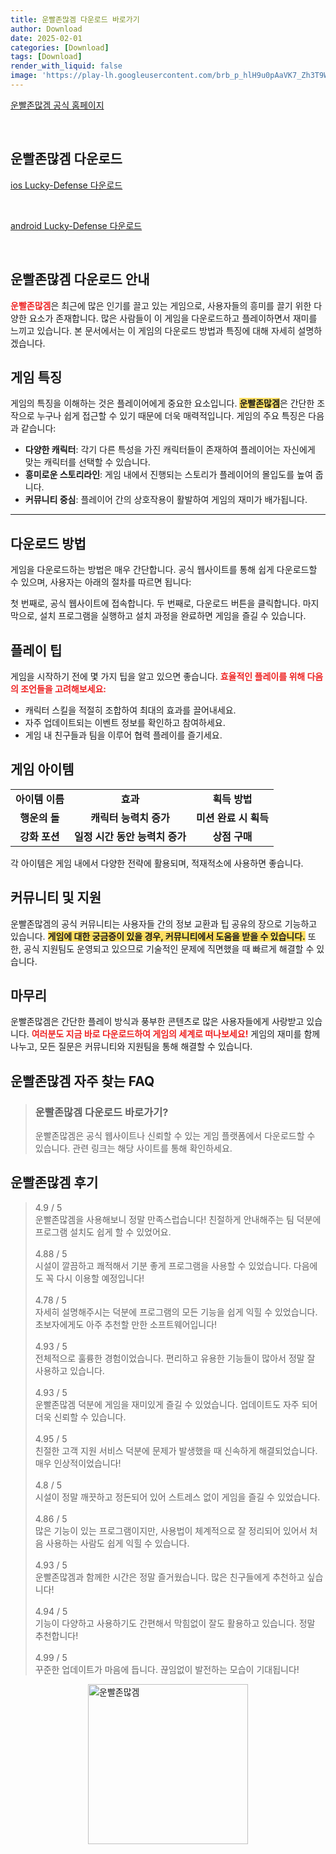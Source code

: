 ```yaml
---
title: 운빨존많겜 다운로드 바로가기
author: Download
date: 2025-02-01
categories: [Download]
tags: [Download]
render_with_liquid: false
image: 'https://play-lh.googleusercontent.com/brb_p_hlH9u0pAaVK7_Zh3T9WwUajz_4ohQnWuH_khjhr1IN12_nII8i8HiFFTdaeQYY=s256-rw'
---
```

<p><a class='click-button' title='운빨존많겜' href='https://game.naver.com/lounge/Lucky_Defense/home' rel='nofollow'>운빨존많겜 공식 홈페이지</a></p><br>
<h2 id='운빨존많겜_다운로드'>운빨존많겜 다운로드</h2>
<p><a class="click-button ios" title="Lucky-Defense 다운로드" href="https://apps.apple.com/kr/app/%EC%9A%B4%EB%B9%A8%EC%A1%B4%EB%A7%8E%EA%B2%9C/id6482291732" rel="nofollow">ios Lucky-Defense 다운로드</a></p><br>
<p><a class="click-button android" title="Lucky-Defense 다운로드" href="https://play.google.comhttps://play.google.com/store/apps/details?id=com.percent.aos.luckydefense" rel="nofollow">android Lucky-Defense 다운로드</a></p><br>


<h2 id='운빨존많겜 다운로드 안내'>운빨존많겜 다운로드 안내</h2>

<p><b><span style="color: #ee2323;">운빨존많겜</span></b>은 최근에 많은 인기를 끌고 있는 게임으로, 사용자들의 흥미를 끌기 위한 다양한 요소가 존재합니다. 많은 사람들이 이 게임을 다운로드하고 플레이하면서 재미를 느끼고 있습니다. 본 문서에서는 이 게임의 다운로드 방법과 특징에 대해 자세히 설명하겠습니다.</p>

<h2 id='게임 특징'>게임 특징</h2>

<p>게임의 특징을 이해하는 것은 플레이어에게 중요한 요소입니다. <b><span style="background-color: #ffe066;">운빨존많겜</span></b>은 간단한 조작으로 누구나 쉽게 접근할 수 있기 때문에 더욱 매력적입니다. 게임의 주요 특징은 다음과 같습니다:</p>

<ul>
    <li><b>다양한 캐릭터</b>: 각기 다른 특성을 가진 캐릭터들이 존재하여 플레이어는 자신에게 맞는 캐릭터를 선택할 수 있습니다.</li>
    <li><b>흥미로운 스토리라인</b>: 게임 내에서 진행되는 스토리가 플레이어의 몰입도를 높여 줍니다.</li>
    <li><b>커뮤니티 중심</b>: 플레이어 간의 상호작용이 활발하여 게임의 재미가 배가됩니다.</li>
</ul>

<hr />

<h2 id='다운로드 방법'>다운로드 방법</h2>

<p>게임을 다운로드하는 방법은 매우 간단합니다. 공식 웹사이트를 통해 쉽게 다운로드할 수 있으며, 사용자는 아래의 절차를 따르면 됩니다:</p>

<p>첫 번째로, 공식 웹사이트에 접속합니다. 두 번째로, 다운로드 버튼을 클릭합니다. 마지막으로, 설치 프로그램을 실행하고 설치 과정을 완료하면 게임을 즐길 수 있습니다.</p>

<h2 id='플레이 팁'>플레이 팁</h2>

<p>게임을 시작하기 전에 몇 가지 팁을 알고 있으면 좋습니다. <b><span style="color: #ee2323;">효율적인 플레이를 위해 다음의 조언들을 고려해보세요:</span></b></p>

<ul>
    <li>캐릭터 스킬을 적절히 조합하여 최대의 효과를 끌어내세요.</li>
    <li>자주 업데이트되는 이벤트 정보를 확인하고 참여하세요.</li>
    <li>게임 내 친구들과 팀을 이루어 협력 플레이를 즐기세요.</li>
</ul>

<h2 id='게임 아이템'>게임 아이템</h2>

<table>
    <tr>
        <td style="text-align: center; height: 17px;"><b>아이템 이름</b></td>
        <td style="text-align: center; height: 17px;"><b>효과</b></td>
        <td style="text-align: center; height: 17px;"><b>획득 방법</b></td>
    </tr>
    <tr>
        <td style="text-align: center; height: 17px;"><b>행운의 돌</b></td>
        <td style="text-align: center; height: 17px;"><b>캐릭터 능력치 증가</b></td>
        <td style="text-align: center; height: 17px;"><b>미션 완료 시 획득</b></td>
    </tr>
    <tr>
        <td style="text-align: center; height: 17px;"><b>강화 포션</b></td>
        <td style="text-align: center; height: 17px;"><b>일정 시간 동안 능력치 증가</b></td>
        <td style="text-align: center; height: 17px;"><b>상점 구매</b></td>
    </tr>
</table>

<p>각 아이템은 게임 내에서 다양한 전략에 활용되며, 적재적소에 사용하면 좋습니다.</p>

<h2 id='커뮤니티 및 지원'>커뮤니티 및 지원</h2>

<p>운빨존많겜의 공식 커뮤니티는 사용자들 간의 정보 교환과 팁 공유의 장으로 기능하고 있습니다. <b><span style="background-color: #ffe066;">게임에 대한 궁금증이 있을 경우, 커뮤니티에서 도움을 받을 수 있습니다.</span></b> 또한, 공식 지원팀도 운영되고 있으므로 기술적인 문제에 직면했을 때 빠르게 해결할 수 있습니다.</p>

<h2 id='마무리'>마무리</h2>

<p>운빨존많겜은 간단한 플레이 방식과 풍부한 콘텐츠로 많은 사용자들에게 사랑받고 있습니다. <b><span style="color: #ee2323;">여러분도 지금 바로 다운로드하여 게임의 세계로 떠나보세요!</span></b> 게임의 재미를 함께 나누고, 모든 질문은 커뮤니티와 지원팀을 통해 해결할 수 있습니다.</p>


<h2 id='운빨존많겜_자주_찾는_FAQ'>운빨존많겜 자주 찾는 FAQ</h2>
<div itemscope="" itemtype="https://schema.org/FAQPage"> 
<blockquote> 
<div itemscope="" itemprop="mainEntity" itemtype="https://schema.org/Question"> 
<h3 itemprop="name">운빨존많겜 다운로드 바로가기?</h3> 
<div itemscope="" itemprop="acceptedAnswer" itemtype="https://schema.org/Answer"> 
<span itemprop="text"> 
<p>운빨존많겜은 공식 웹사이트나 신뢰할 수 있는 게임 플랫폼에서 다운로드할 수 있습니다. 관련 링크는 해당 사이트를 통해 확인하세요.</p> 
</span> 
</div> 
</div> 
</blockquote> 
</div>
<h2 id='운빨존많겜_후기'>운빨존많겜 후기</h2>
<div itemscope itemtype="https://schema.org/Product">
  <blockquote>
  <div itemprop="review" itemscope itemtype="https://schema.org/Review">
      <div itemprop="reviewRating" itemscope itemtype="https://schema.org/Rating"> <span itemprop="ratingValue">4.9</span> / <span itemprop="bestRating">5</span> </div>
      <span itemprop="reviewBody">운빨존많겜을 사용해보니 정말 만족스럽습니다! 친절하게 안내해주는 팀 덕분에 프로그램 설치도 쉽게 할 수 있었어요.</span>
  </div>
  <br>
  <div itemprop="review" itemscope itemtype="https://schema.org/Review">
      <div itemprop="reviewRating" itemscope itemtype="https://schema.org/Rating"> <span itemprop="ratingValue">4.88</span> / <span itemprop="bestRating">5</span> </div>
      <span itemprop="reviewBody">시설이 깔끔하고 쾌적해서 기분 좋게 프로그램을 사용할 수 있었습니다. 다음에도 꼭 다시 이용할 예정입니다!</span>
  </div>
  <br>
  <div itemprop="review" itemscope itemtype="https://schema.org/Review">
      <div itemprop="reviewRating" itemscope itemtype="https://schema.org/Rating"> <span itemprop="ratingValue">4.78</span> / <span itemprop="bestRating">5</span> </div>
      <span itemprop="reviewBody">자세히 설명해주시는 덕분에 프로그램의 모든 기능을 쉽게 익힐 수 있었습니다. 초보자에게도 아주 추천할 만한 소프트웨어입니다!</span>
  </div>
  <br>
  <div itemprop="review" itemscope itemtype="https://schema.org/Review">
      <div itemprop="reviewRating" itemscope itemtype="https://schema.org/Rating"> <span itemprop="ratingValue">4.93</span> / <span itemprop="bestRating">5</span> </div>
      <span itemprop="reviewBody">전체적으로 훌륭한 경험이었습니다. 편리하고 유용한 기능들이 많아서 정말 잘 사용하고 있습니다.</span>
  </div>
  <br>
  <div itemprop="review" itemscope itemtype="https://schema.org/Review">
      <div itemprop="reviewRating" itemscope itemtype="https://schema.org/Rating"> <span itemprop="ratingValue">4.93</span> / <span itemprop="bestRating">5</span> </div>
      <span itemprop="reviewBody">운빨존많겜 덕분에 게임을 재미있게 즐길 수 있었습니다. 업데이트도 자주 되어 더욱 신뢰할 수 있습니다.</span>
  </div>
  <br>
  <div itemprop="review" itemscope itemtype="https://schema.org/Review">
      <div itemprop="reviewRating" itemscope itemtype="https://schema.org/Rating"> <span itemprop="ratingValue">4.95</span> / <span itemprop="bestRating">5</span> </div>
      <span itemprop="reviewBody">친절한 고객 지원 서비스 덕분에 문제가 발생했을 때 신속하게 해결되었습니다. 매우 인상적이었습니다!</span>
  </div>
  <br>
  <div itemprop="review" itemscope itemtype="https://schema.org/Review">
      <div itemprop="reviewRating" itemscope itemtype="https://schema.org/Rating"> <span itemprop="ratingValue">4.8</span> / <span itemprop="bestRating">5</span> </div>
      <span itemprop="reviewBody">시설이 정말 깨끗하고 정돈되어 있어 스트레스 없이 게임을 즐길 수 있었습니다.</span>
  </div>
  <br>
  <div itemprop="review" itemscope itemtype="https://schema.org/Review">
      <div itemprop="reviewRating" itemscope itemtype="https://schema.org/Rating"> <span itemprop="ratingValue">4.86</span> / <span itemprop="bestRating">5</span> </div>
      <span itemprop="reviewBody">많은 기능이 있는 프로그램이지만, 사용법이 체계적으로 잘 정리되어 있어서 처음 사용하는 사람도 쉽게 익힐 수 있습니다.</span>
  </div>
  <br>
  <div itemprop="review" itemscope itemtype="https://schema.org/Review">
      <div itemprop="reviewRating" itemscope itemtype="schema.org/Rating"> <span itemprop="ratingValue">4.93</span> / <span itemprop="bestRating">5</span> </div>
      <span itemprop="reviewBody">운빨존많겜과 함께한 시간은 정말 즐거웠습니다. 많은 친구들에게 추천하고 싶습니다!</span>
  </div>
  <br>
  <div itemprop="review" itemscope itemtype="https://schema.org/Review">
      <div itemprop="reviewRating" itemscope itemtype="https://schema.org/Rating"> <span itemprop="ratingValue">4.94</span> / <span itemprop="bestRating">5</span> </div>
      <span itemprop="reviewBody">기능이 다양하고 사용하기도 간편해서 막힘없이 잘도 활용하고 있습니다. 정말 추천합니다!</span>
  </div>
  <br>
  <div itemprop="review" itemscope itemtype="https://schema.org/Review">
      <div itemprop="reviewRating" itemscope itemtype="https://schema.org/Rating"> <span itemprop="ratingValue">4.99</span> / <span itemprop="bestRating">5</span> </div>
      <span itemprop="reviewBody">꾸준한 업데이트가 마음에 듭니다. 끊임없이 발전하는 모습이 기대됩니다!</span>
  </div>
  </blockquote>
</div>
<figure class="image" style="display: flex; justify-content: center; align-items: center; margin: 0;"><img src="https://play-lh.googleusercontent.com/brb_p_hlH9u0pAaVK7_Zh3T9WwUajz_4ohQnWuH_khjhr1IN12_nII8i8HiFFTdaeQYY=s256-rw" alt="운빨존많겜" width="256" height="256" style="max-width: 100%; height: auto;"></figure>